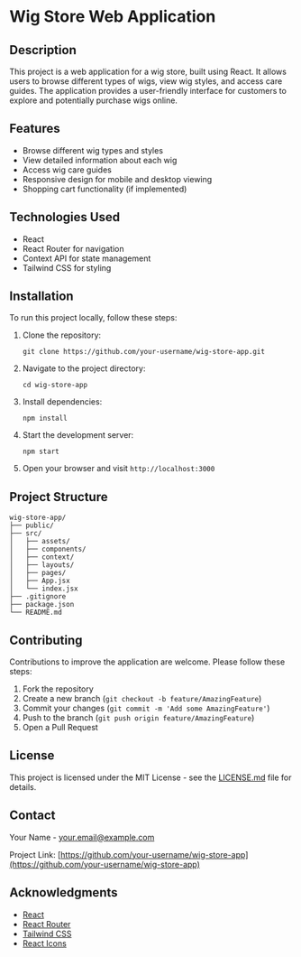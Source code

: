 # Wig Store Web Application

## Description

This project is a web application for a wig store, built using React. It allows users to browse different types of wigs, view wig styles, and access care guides. The application provides a user-friendly interface for customers to explore and potentially purchase wigs online.

## Features

- Browse different wig types and styles
- View detailed information about each wig
- Access wig care guides
- Responsive design for mobile and desktop viewing
- Shopping cart functionality (if implemented)

## Technologies Used

- React
- React Router for navigation
- Context API for state management
- Tailwind CSS for styling

## Installation

To run this project locally, follow these steps:

1. Clone the repository:
   ```
   git clone https://github.com/your-username/wig-store-app.git
   ```

2. Navigate to the project directory:
   ```
   cd wig-store-app
   ```

3. Install dependencies:
   ```
   npm install
   ```

4. Start the development server:
   ```
   npm start
   ```

5. Open your browser and visit `http://localhost:3000`

## Project Structure

```
wig-store-app/
├── public/
├── src/
│   ├── assets/
│   ├── components/
│   ├── context/
│   ├── layouts/
│   ├── pages/
│   ├── App.jsx
│   └── index.jsx
├── .gitignore
├── package.json
└── README.md
```

## Contributing

Contributions to improve the application are welcome. Please follow these steps:

1. Fork the repository
2. Create a new branch (`git checkout -b feature/AmazingFeature`)
3. Commit your changes (`git commit -m 'Add some AmazingFeature'`)
4. Push to the branch (`git push origin feature/AmazingFeature`)
5. Open a Pull Request

## License

This project is licensed under the MIT License - see the [LICENSE.md](LICENSE.md) file for details.

## Contact

Your Name - your.email@example.com

Project Link: [https://github.com/your-username/wig-store-app](https://github.com/your-username/wig-store-app)

## Acknowledgments

- [React](https://reactjs.org/)
- [React Router](https://reactrouter.com/)
- [Tailwind CSS](https://tailwindcss.com/)
- [React Icons](https://react-icons.github.io/react-icons/)
